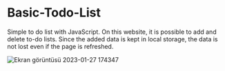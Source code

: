 # Basic-Todo-List
Simple to do list with JavaScript.
On this website, it is possible to add and delete to-do lists. Since the added data is kept in local storage, the data is not lost even if the page is refreshed.

![Ekran görüntüsü 2023-01-27 174347](https://user-images.githubusercontent.com/103189726/215114858-fec96e45-0cf4-4aba-9a1c-b278ffcbcfdd.png)
